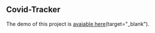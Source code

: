 ## Covid-Tracker

The demo of this project is [avaiable here](https://sars-covid-tracker.netlify.app/)(target="_blank").
